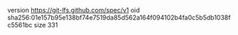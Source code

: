 version https://git-lfs.github.com/spec/v1
oid sha256:01e157b95e138bf74e7519da85d562a164f094102b4fa0c5b5db1038fc5561bc
size 331
